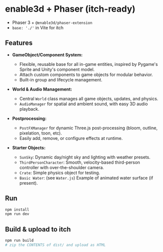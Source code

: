
# enable3d + Phaser (itch-ready)

- Phaser 3 + `@enable3d/phaser-extension`
- `base: './'` in Vite for itch

## Features

- **GameObject/Component System:**
	- Flexible, reusable base for all in-game entities, inspired by Pygame's Sprite and Unity's component model.
	- Attach custom components to game objects for modular behavior.
	- Built-in group and lifecycle management.

- **World & Audio Management:**
	- Central `World` class manages all game objects, updates, and physics.
	- `AudioManager` for spatial and ambient sound, with easy 3D audio playback.

- **Postprocessing:**
	- `PostFXManager` for dynamic Three.js post-processing (bloom, outline, pixelation, toon, etc).
	- Easily add, remove, or configure effects at runtime.

- **Starter Objects:**
	- `SunSky`: Dynamic day/night sky and lighting with weather presets.
	- `ThirdPersonCharacter`: Smooth, velocity-based third-person controller with over-the-shoulder camera.
	- `Crate`: Simple physics object for testing.
	- `Basic Water`: (see `Water.js`) Example of animated water surface (if present).

## Run
```bash
npm install
npm run dev
```

## Build & upload to itch
```bash
npm run build
# zip the CONTENTS of dist/ and upload as HTML
```

